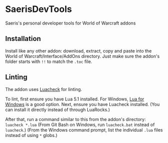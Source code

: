 # SaerisDevTools
Saeris's personal developer tools for World of Warcraft addons

## Installation
Install like any other addon: download, extract, copy and paste into the World of Warcraft/Interface/AddOns directory. Just make sure the addon's folder starts with `!!` to match the `.toc` file.

## Linting
The addon uses [Luacheck](https://github.com/mpeterv/luacheck) for linting.

To lint, first ensure you have Lua 5.1 installed. For Windows, [Lua for Windows](https://github.com/rjpcomputing/luaforwindows) is a good option. Next, ensure you have Luacheck installed. (You can install it directly instead of through LuaRocks.)

After that, run a command similar to this from the addon's directory:
	`luacheck *.lua`
(From Git Bash on Windows, run `luacheck.bat` instead of `luacheck`.)
(From the Windows command prompt, list the individual `.lua` files instead of using `*` globs.)
